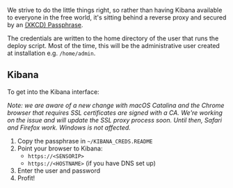 We strive to do the little things right, so rather than having Kibana available
to everyone in the free world, it's sitting behind a reverse proxy and secured
by an [(XKCD) Passphrase](https://xkcd.com/936/).  

The credentials are written to the home directory of the user that runs the
deploy script. Most of the time, this will be the administrative user
created at installation e.g. `/home/admin`.

## Kibana

To get into the Kibana interface:  

*Note: we are aware of a new change with macOS Catalina and the Chrome browser that requires SSL certificates are signed with a CA. We're working on the issue and will update the SSL proxy process soon. Until then, Safari and Firefox work. Windows is not affected.*

1. Copy the passphrase in `~/KIBANA_CREDS.README`  
2. Point your browser to Kibana:   
    * `https://<SENSORIP>`
    * `https://<HOSTNAME>` (if you have DNS set up)
3. Enter the user and password
4. Profit!  
